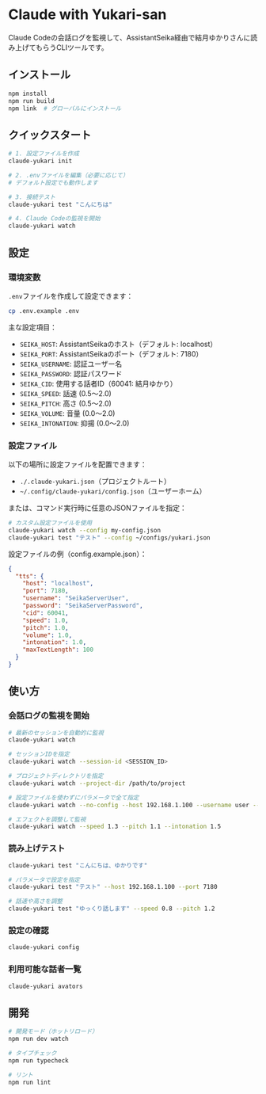# Claude with Yukari-san

Claude Codeの会話ログを監視して、AssistantSeika経由で結月ゆかりさんに読み上げてもらうCLIツールです。

## インストール

```bash
npm install
npm run build
npm link  # グローバルにインストール
```

## クイックスタート

```bash
# 1. 設定ファイルを作成
claude-yukari init

# 2. .envファイルを編集（必要に応じて）
# デフォルト設定でも動作します

# 3. 接続テスト
claude-yukari test "こんにちは"

# 4. Claude Codeの監視を開始
claude-yukari watch
```

## 設定

### 環境変数

`.env`ファイルを作成して設定できます：

```bash
cp .env.example .env
```

主な設定項目：
- `SEIKA_HOST`: AssistantSeikaのホスト（デフォルト: localhost）
- `SEIKA_PORT`: AssistantSeikaのポート（デフォルト: 7180）
- `SEIKA_USERNAME`: 認証ユーザー名
- `SEIKA_PASSWORD`: 認証パスワード
- `SEIKA_CID`: 使用する話者ID（60041: 結月ゆかり）
- `SEIKA_SPEED`: 話速 (0.5～2.0)
- `SEIKA_PITCH`: 高さ (0.5～2.0)
- `SEIKA_VOLUME`: 音量 (0.0～2.0)
- `SEIKA_INTONATION`: 抑揚 (0.0～2.0)

### 設定ファイル

以下の場所に設定ファイルを配置できます：
- `./.claude-yukari.json`（プロジェクトルート）
- `~/.config/claude-yukari/config.json`（ユーザーホーム）

または、コマンド実行時に任意のJSONファイルを指定：
```bash
# カスタム設定ファイルを使用
claude-yukari watch --config my-config.json
claude-yukari test "テスト" --config ~/configs/yukari.json
```

設定ファイルの例（config.example.json）：
```json
{
  "tts": {
    "host": "localhost",
    "port": 7180,
    "username": "SeikaServerUser",
    "password": "SeikaServerPassword",
    "cid": 60041,
    "speed": 1.0,
    "pitch": 1.0,
    "volume": 1.0,
    "intonation": 1.0,
    "maxTextLength": 100
  }
}
```

## 使い方

### 会話ログの監視を開始

```bash
# 最新のセッションを自動的に監視
claude-yukari watch

# セッションIDを指定
claude-yukari watch --session-id <SESSION_ID>

# プロジェクトディレクトリを指定
claude-yukari watch --project-dir /path/to/project

# 設定ファイルを使わずにパラメータで全て指定
claude-yukari watch --no-config --host 192.168.1.100 --username user --password pass

# エフェクトを調整して監視
claude-yukari watch --speed 1.3 --pitch 1.1 --intonation 1.5
```

### 読み上げテスト

```bash
claude-yukari test "こんにちは、ゆかりです"

# パラメータで設定を指定
claude-yukari test "テスト" --host 192.168.1.100 --port 7180

# 話速や高さを調整
claude-yukari test "ゆっくり話します" --speed 0.8 --pitch 1.2
```

### 設定の確認

```bash
claude-yukari config
```

### 利用可能な話者一覧

```bash
claude-yukari avators
```

## 開発

```bash
# 開発モード（ホットリロード）
npm run dev watch

# タイプチェック
npm run typecheck

# リント
npm run lint
```